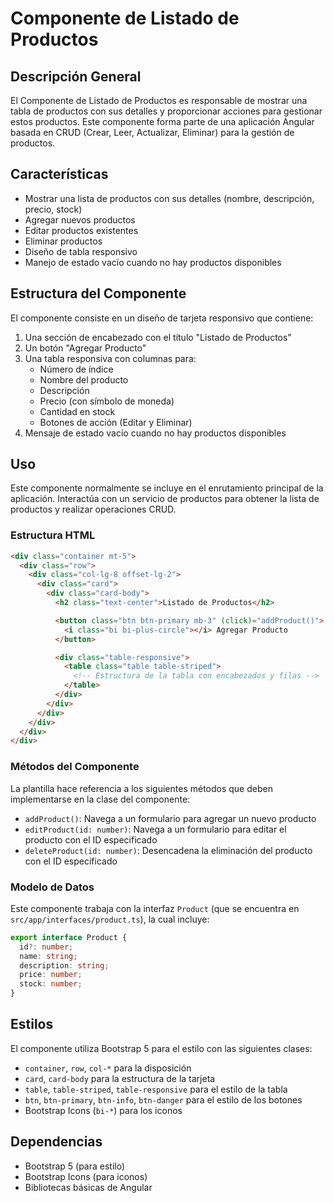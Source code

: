 
# Componente de Listado de Productos

## Descripción General

El Componente de Listado de Productos es responsable de mostrar una tabla de productos con sus detalles y proporcionar acciones para gestionar estos productos. Este componente forma parte de una aplicación Angular basada en CRUD (Crear, Leer, Actualizar, Eliminar) para la gestión de productos.

## Características

- Mostrar una lista de productos con sus detalles (nombre, descripción, precio, stock)
- Agregar nuevos productos
- Editar productos existentes
- Eliminar productos
- Diseño de tabla responsivo
- Manejo de estado vacío cuando no hay productos disponibles

## Estructura del Componente

El componente consiste en un diseño de tarjeta responsivo que contiene:

1. Una sección de encabezado con el título "Listado de Productos"
2. Un botón "Agregar Producto"
3. Una tabla responsiva con columnas para:
   - Número de índice
   - Nombre del producto
   - Descripción
   - Precio (con símbolo de moneda)
   - Cantidad en stock
   - Botones de acción (Editar y Eliminar)
4. Mensaje de estado vacío cuando no hay productos disponibles

## Uso

Este componente normalmente se incluye en el enrutamiento principal de la aplicación. Interactúa con un servicio de productos para obtener la lista de productos y realizar operaciones CRUD.

### Estructura HTML

```html
<div class="container mt-5">
  <div class="row">
    <div class="col-lg-8 offset-lg-2">
      <div class="card">
        <div class="card-body">
          <h2 class="text-center">Listado de Productos</h2>

          <button class="btn btn-primary mb-3" (click)="addProduct()">
            <i class="bi bi-plus-circle"></i> Agregar Producto
          </button>

          <div class="table-responsive">
            <table class="table table-striped">
              <!-- Estructura de la tabla con encabezados y filas -->
            </table>
          </div>
        </div>
      </div>
    </div>
  </div>
</div>
```

### Métodos del Componente

La plantilla hace referencia a los siguientes métodos que deben implementarse en la clase del componente:

- `addProduct()`: Navega a un formulario para agregar un nuevo producto
- `editProduct(id: number)`: Navega a un formulario para editar el producto con el ID especificado
- `deleteProduct(id: number)`: Desencadena la eliminación del producto con el ID especificado

### Modelo de Datos

Este componente trabaja con la interfaz `Product` (que se encuentra en `src/app/interfaces/product.ts`), la cual incluye:

```typescript
export interface Product {
  id?: number;
  name: string;
  description: string;
  price: number;
  stock: number;
}
```

## Estilos

El componente utiliza Bootstrap 5 para el estilo con las siguientes clases:
- `container`, `row`, `col-*` para la disposición
- `card`, `card-body` para la estructura de la tarjeta
- `table`, `table-striped`, `table-responsive` para el estilo de la tabla
- `btn`, `btn-primary`, `btn-info`, `btn-danger` para el estilo de los botones
- Bootstrap Icons (`bi-*`) para los iconos

## Dependencias

- Bootstrap 5 (para estilo)
- Bootstrap Icons (para iconos)
- Bibliotecas básicas de Angular
